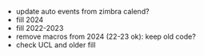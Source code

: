 
 - update auto events from zimbra calend?
 - fill 2024
 - fill 2022-2023
 - remove macros from 2024 (22-23 ok): keep old code?
 - check UCL and older fill

